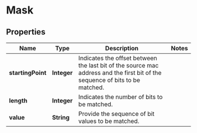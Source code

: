 
# Mask

## Properties
Name | Type | Description | Notes
------------ | ------------- | ------------- | -------------
**startingPoint** | **Integer** | Indicates the offset between the last bit of the source mac address and the first bit of the sequence of bits to be matched.  | 
**length** | **Integer** | Indicates the number of bits to be matched.  | 
**value** | **String** | Provide the sequence of bit values to be matched.  | 



